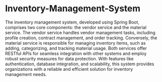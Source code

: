 # Inventory-Management-System
The inventory management system, developed using Spring Boot, comprises two core components: the vendor service and the material service. The vendor service handles vendor management tasks, including profile creation, contract management, and order tracking. Conversely, the material service is responsible for managing inventory items, such as adding, categorizing, and tracking material usage. Both services offer RESTful APIs for seamless integration with other systems and employ robust security measures for data protection. With features like authentication, database integration, and scalability, this system provides organizations with a reliable and efficient solution for inventory management needs.
